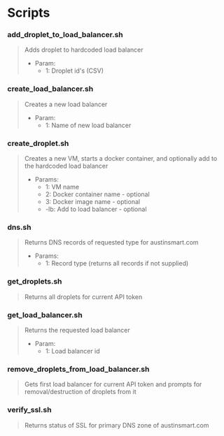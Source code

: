 # Scripts

### add_droplet_to_load_balancer.sh

>Adds droplet to hardcoded load balancer
>  * Param: 
>    * 1: Droplet id's (CSV)

### create_load_balancer.sh

>Creates a new load balancer
>  * Param: 
>    * 1: Name of new load balancer
  
### create_droplet.sh

>Creates a new VM, starts a docker container, and optionally add to the hardcoded load balancer
>  * Params:   
>    * 1: VM name 
>    * 2: Docker container name - optional
>    * 3: Docker image name - optional
>    * -lb: Add to load balancer - optional
    
### dns.sh

>Returns DNS records of requested type for austinsmart.com
>  *  Params:
>     * 1: Record type (returns all records if not supplied)

### get_droplets.sh

>Returns all droplets for current API token

### get_load_balancer.sh

>Returns the requested load balancer
>   * Param:
>     * 1: Load balancer id
    
### remove_droplets_from_load_balancer.sh

>Gets first load balancer for current API token and prompts for removal/destruction of droplets from it

### verify_ssl.sh

>Returns status of SSL for primary DNS zone of austinsmart.com


